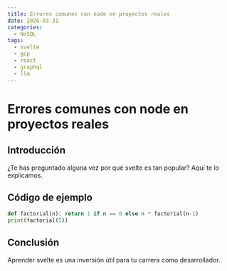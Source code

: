 ```yaml
---
title: Errores comunes con node en proyectos reales
date: 2026-03-31
categories:
  - NoSQL
tags:
  - svelte
  - gcp
  - react
  - graphql
  - llm
---
```


# Errores comunes con node en proyectos reales

## Introducción

¿Te has preguntado alguna vez por qué svelte es tan popular? Aquí te lo explicamos.

## Código de ejemplo

```python
def factorial(n): return 1 if n == 0 else n * factorial(n-1)
print(factorial(5))
```

## Conclusión

Aprender svelte es una inversión útil para tu carrera como desarrollador.